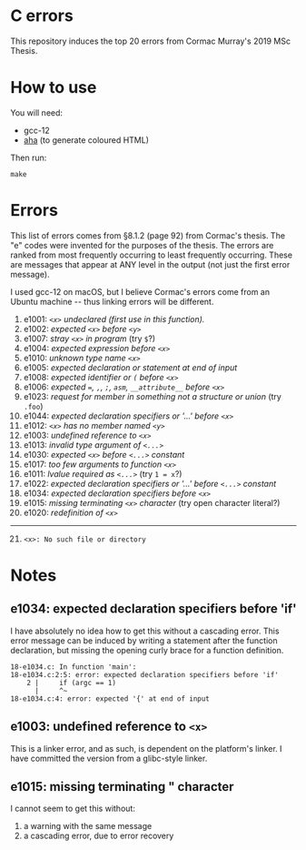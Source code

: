 # C errors

This repository induces the top 20 errors from Cormac Murray's 2019 MSc Thesis.

# How to use

You will need:

 - gcc-12
 - [aha](https://github.com/theZiz/aha) (to generate coloured HTML)

Then run:

    make

# Errors

This list of errors comes from §8.1.2 (page 92) from Cormac's thesis.
The "e" codes were invented for the purposes of the thesis. The errors
are ranked from most frequently occurring to least frequently occurring.
These are messages that appear at ANY level in the output (not just the
first error message).

I used gcc-12 on macOS, but I believe Cormac's errors come from an
Ubuntu machine -- thus linking errors will be different.

1. e1001: _`<x>` undeclared (first use in this function)._
2. e1002: _expected `<x>` before `<y>`_
3. e1007: _stray `<x>` in program_ (try `$`?)
4. e1004: _expected expression before `<x>`_
5. e1010: _unknown type name `<x>`_
6. e1005: _expected declaration or statement at end of input_
7. e1008: _expected identifier or `(` before `<x>`_
8. e1006: _expected `=`, `,`, `;`, `asm`, `__attribute__` before `<x>`_
9. e1023: _request for member in something not a structure or union_ (try `.foo`)
10. e1044: _expected declaration specifiers or '...' before `<x>`_
11. e1012: _`<x>` has no member named `<y>`_
12. e1003: _undefined reference to `<x>`_
13. e1013: _invalid type argument of `<...>`_
14. e1030: _expected `<x>` before `<...>` constant_
15. e1017: _too few arguments to function `<x>`_
16. e1011: _lvalue required as `<...>`_ (try `1 = x`?)
17. e1022: _expected declaration specifiers or '...' before `<...>` constant_
18. e1034: _expected declaration specifiers before `<x>`_
19. e1015: _missing terminating `<x>` character_ (try open character literal?)
20. e1020: _redefinition of `<x>`_

---

21. `<x>: No such file or directory`

# Notes

## e1034: expected declaration specifiers before 'if'

I have absolutely no idea how to get this without a cascading error. This error message can be induced by writing a statement after the function declaration, but missing the opening curly brace for a function definition.

```
18-e1034.c: In function 'main':
18-e1034.c:2:5: error: expected declaration specifiers before 'if'
    2 |     if (argc == 1)
      |     ^~
18-e1034.c:4: error: expected '{' at end of input
```

## e1003: undefined reference to `<x>`

This is a linker error, and as such, is dependent on the platform's linker. I have committed the version from a glibc-style linker.


## e1015: missing terminating " character

I cannot seem to get this without:

 1. a warning with the same message
 2. a cascading error, due to error recovery
